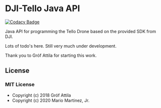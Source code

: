 # DJI-Tello Java API

[![Codacy Badge](https://api.codacy.com/project/badge/Grade/0d1fa49ccd61483dab3cf66438c6b76c)](https://app.codacy.com/app/radioKu5e/dji-tello?utm_source=github.com&utm_medium=referral&utm_content=grofattila/dji-tello&utm_campaign=Badge_Grade_Dashboard)


Java API for programming the Tello Drone based on the provided SDK from DJI.

Lots of todo's here. Still very much under development.

Thank you to Gróf Attila for starting this work. 

## License

### MIT License

- Copyright (c) 2018 Gróf Attila
- Copyright (c) 2020 Mario Martinez, Jr.
